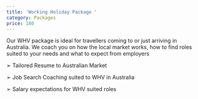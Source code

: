 ```yaml
---
title: 'Working Holiday Package '
category: Packages
price: 180
---
```

Our WHV package is ideal for travellers coming to or just arriving in Australia. We coach you on how the local market works, how to find roles suited to your needs and what to expect from employers


➢	Tailored Resume to Australian Market 

➢	Job Search Coaching suited to WHV in Australia

➢     Salary expectations for WHV suited roles
